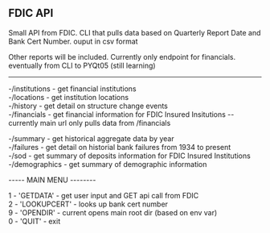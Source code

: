 ## FDIC API

Small API from FDIC.
CLI that pulls data based on Quarterly Report Date and Bank Cert Number.
ouput in csv format

Other reports will be included. Currently only endpoint for financials.
eventually from CLI to PYQt05 (still learning)

--------------------------------------------

-/institutions   - get financial institutions  
-/locations      - get institution locations  
-/history        - get detail on structure change events  
-/financials     - get financial information for FDIC Insured Insitutions -- currently main url only pulls data from /financials  

-/summary        - get historical aggregate data by year  
-/failures       - get detail on historial bank failures from 1934 to present  
-/sod            - get summary of deposits information for FDIC Insured Institutions  
-/demographics   - get summary of demographic information  




----- MAIN MENU --------

1 - 'GETDATA'       - get user input and GET api call from FDIC  
2 - 'LOOKUPCERT'    - looks up bank cert number  
9 - 'OPENDIR'       - current opens main root dir  (based on env var)  
0 - 'QUIT'          - exit  